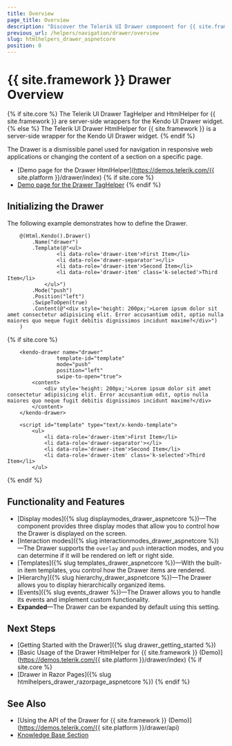 ```yaml
---
title: Overview
page_title: Overview
description: "Discover the Telerik UI Drawer component for {{ site.framework }} that provides various display and interaction modes, item templates, and support for hierarchical structures."
previous_url: /helpers/navigation/drawer/overview
slug: htmlhelpers_drawer_aspnetcore
position: 0
---
```


# {{ site.framework }} Drawer Overview

{% if site.core %}
The Telerik UI Drawer TagHelper and HtmlHelper for {{ site.framework }} are server-side wrappers for the Kendo UI Drawer widget.
{% else %}
The Telerik UI Drawer HtmlHelper for {{ site.framework }} is a server-side wrapper for the Kendo UI Drawer widget.
{% endif %}

The Drawer is a dismissible panel used for navigation in responsive web applications or changing the content of a section on a specific page.

* [Demo page for the Drawer HtmlHelper](https://demos.telerik.com/{{ site.platform }}/drawer/index)
{% if site.core %}
* [Demo page for the Drawer TagHelper](https://demos.telerik.com/aspnet-core/drawer/index)
{% endif %}

## Initializing the Drawer

The following example demonstrates how to define the Drawer.

```HtmlHelper
    @(Html.Kendo().Drawer()
        .Name("drawer")
        .Template(@"<ul>
                <li data-role='drawer-item'>First Item</li>
                <li data-role='drawer-separator'></li>
                <li data-role='drawer-item'>Second Item</li>
                <li data-role='drawer-item' class='k-selected'>Third Item</li>
            </ul>")
        .Mode("push")
        .Position("left")
        .SwipeToOpen(true)
        .Content(@"<div style='height: 200px;'>Lorem ipsum dolor sit amet consectetur adipisicing elit. Error accusantium odit, optio nulla maiores quo neque fugit debitis dignissimos incidunt maxime?</div>")
    )
```
{% if site.core %}
```TagHelper
    <kendo-drawer name="drawer"
                template-id="template"
                mode="push"
                position="left"
                swipe-to-open="true">
        <content>
            <div style='height: 200px;'>Lorem ipsum dolor sit amet consectetur adipisicing elit. Error accusantium odit, optio nulla maiores quo neque fugit debitis dignissimos incidunt maxime?</div>
        </content>
    </kendo-drawer>
```
```Template
    <script id="template" type="text/x-kendo-template">
        <ul>
            <li data-role='drawer-item'>First Item</li>
            <li data-role='drawer-separator'></li>
            <li data-role='drawer-item'>Second Item</li>
            <li data-role='drawer-item' class='k-selected'>Third Item</li>
        </ul>
```
{% endif %}

## Functionality and Features

* [Display modes]({% slug displaymodes_drawer_aspnetcore %})&mdash;The component provides three display modes that allow you to control how the Drawer is displayed on the screen.
* [Interaction modes]({% slug interactionmodes_drawer_aspnetcore %})&mdash;The Drawer supports the `overlay` and `push` interaction modes, and you can determine if it will be rendered on left or right side.
* [Templates]({% slug templates_drawer_aspnetcore %})&mdash;With the built-in item templates, you control how the Drawer items are rendered.
* [Hierarchy]({% slug hierarchy_drawer_aspnetcore %})&mdash;The Drawer allows you to display hierarchically organized items.
* [Events]({% slug events_drawer %})&mdash;The Drawer allows you to handle its events and implement custom functionality.
* **Expanded**&mdash;The Drawer can be expanded by default using this setting.

## Next Steps

* [Getting Started with the Drawer]({% slug drawer_getting_started %})
* [Basic Usage of the Drawer HtmlHelper for {{ site.framework }} (Demo)](https://demos.telerik.com/{{ site.platform }}/drawer/index)
{% if site.core %}
* [Drawer in Razor Pages]({% slug htmlhelpers_drawer_razorpage_aspnetcore %})
{% endif %}

## See Also

* [Using the API of the Drawer for {{ site.framework }} (Demo)](https://demos.telerik.com/{{ site.platform }}/drawer/api)
* [Knowledge Base Section](/knowledge-base)
